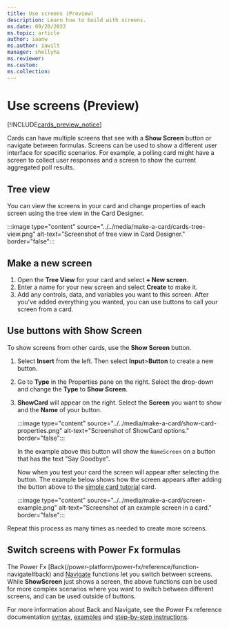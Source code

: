```yaml
---
title: Use screens (Preview)
description: Learn how to build with screens.
ms.date: 09/20/2022
ms.topic: article
author: iaanw
ms.author: iawilt
manager: shellyha
ms.reviewer: 
ms.custom: 
ms.collection: 
---
```


# Use screens (Preview)

[!INCLUDE[cards_preview_notice](../../includes/preview-include.md)]

Cards can have multiple screens that see with a **Show Screen** button or navigate between formulas. Screens can be used to show a different user interface for specific scenarios. For example, a polling card might have a screen to collect user responses and a screen to show the current aggregated poll results.

## Tree view

You can view the screens in your card and change properties of each screen using the tree view in the Card Designer.

   :::image type="content" source="../../media/make-a-card/cards-tree-view.png" alt-text="Screenshot of tree view in Card Designer." border="false":::

## Make a new screen

1. Open the **Tree View** for your card and select **+ New screen**.
1. Enter a name for your new screen and select **Create** to make it.
1. Add any controls, data, and variables you want to this screen. After you've added everything you wanted, you can use buttons to call your screen from a card.

## Use buttons with Show Screen

To show screens from other cards, use the **Show Screen** button.

1. Select **Insert** from the left. Then select **Input**>**Button** to create a new button.
1. Go to **Type** in the Properties pane on the right. Select the drop-down and change the **Type** to **Show Screen**.
1. **ShowCard** will appear on the right. Select the **Screen** you want to show and the **Name** of your button.

   :::image type="content" source="../../media/make-a-card/show-card-properties.png" alt-text="Screenshot of ShowCard options." border="false":::

    In the example above this button will show the `NameScreen` on a button that has the text "Say Goodbye".

    Now when you test your card the screen will appear after selecting the button. The example below shows how the screen appears after adding the button above to the [simple card tutorial](../../tutorials/hello-world-card.md) card.

   :::image type="content" source="../../media/make-a-card/screen-example.png" alt-text="Screenshot of an example screen in a card." border="false":::

Repeat this process as many times as needed to create more screens.

## Switch screens with Power Fx formulas

The Power Fx [Back(/power-platform/power-fx/reference/function-navigate#back) and [Navigate](/power-platform/power-fx/reference/function-navigate#navigate) functions let you switch between screens. While **ShowScreen** just shows a screen, the above functions can be used for more complex scenarios where you want to switch between different screens, and can be used outside of buttons.

For more information about Back and Navigate, see the Power Fx reference documentation [syntax](/power-platform/power-fx/reference/function-navigate#syntax), [examples](/power-platform/power-fx/reference/function-navigate#examples) and [step-by-step instructions](/power-platform/power-fx/reference/function-navigate#step-by-step).
